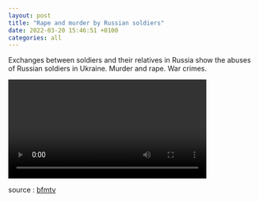 ```yaml
---
layout: post
title: "Rape and murder by Russian soldiers"
date: 2022-03-20 15:46:51 +0100
categories: all
---
```

Exchanges between soldiers and their relatives in Russia show the abuses of Russian soldiers in Ukraine. Murder and rape. War crimes.

<video controls width="400">
    <source src="{{ site.baseurl }}/assets/videos/13.webm" type="video/webm">
    <source src="{{ site.baseurl }}/assets/videos/13.mp4" type="video/mp4">
    Sorry, your browser does not support embedded videos.
</video>


source : <a href="https://www.bfmtv.com/international/asie/russie/guerre-en-ukraine-des-echanges-accablants-entre-des-soldats-russes-et-leurs-proches_VN-202203190221.html">bfmtv</a>
